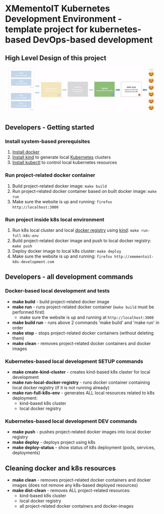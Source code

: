 XMementoIT Kubernetes Development Environment - template project for kubernetes-based DevOps-based development 
==============

## High Level Design of this project

![High Level Design](docs/pictures/high_level_design.png)

## Developers - Getting started


### Install system-based prerequisites
1. [Install docker](https://docs.docker.com/engine/install/)
2. [Install kind](https://kind.sigs.k8s.io/) to generate local [Kubernetes](https://kubernetes.io/) clusters
3. [Install kubectl](https://kubernetes.io/docs/tasks/tools/) to control local kubernetes resources

### Run project-related docker container

1. Build project-related docker image: `make build`
2. Run project-related docker container based on built docker image: `make run` 
3. Make sure the website is up and running: `firefox http://localhost:3000`

### Run project inside k8s local environment

1. Run k8s local cluster and local [docker registry](https://docs.docker.com/registry/) using [kind](https://kind.sigs.k8s.io/): `make run-full-k8s-env`
2. Build project-related docker image and push to local docker registry: `make push`
3. Deploy docker image to local k8s cluster: `make deploy`
3. Make sure the website is up and running: `firefox http://xmementoit-k8s-development.com`


## Developers - all development commands

### Docker-based local development and tests

* **make build** - build project-related docker image
* **make run** - runs project-related docker container (`make build` must be performed first)
  * make sure the website is up and running at `http://localhost:3000`
* **make build run** - runs above 2 commands 'make build' and 'make run' in order
* **make stop** - stops project-related docker containers (without deleting them)
* **make clean** -  removes project-related docker containers and docker images

### Kubernetes-based local development SETUP commands


* **make create-kind-cluster** - creates kind-based k8s claster for local development
* **make run-local-docker-registry** - runs docker container containing local docker registry (if it is not running already)
* **make run-full-k8s-env** - generates ALL local resources related to k8s deployment:
  * kind-based k8s cluster
  * local docker registry

### Kubernetes-based local development DEV commands

* **make push** - pushes project-related docker images into local docker registry
* **make deploy** - deploys project using k8s
* **make deploy-status** - show status of k8s deployment (pods, services, deployments)


## Cleaning docker and k8s resources

* **make clean** - removes project-related docker containers and docker images (does not remove any k8s-based deployed resources)
* **make dist-clean** - removes ALL project-related resources:
  * kind-based k8s cluster
  * local docker registry
  * all project-related docker containers and docker-images

